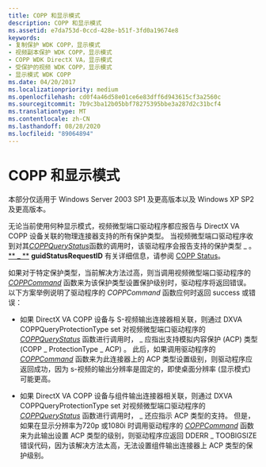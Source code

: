 ```yaml
---
title: COPP 和显示模式
description: COPP 和显示模式
ms.assetid: e7da753d-0ccd-428e-b51f-3fd0a19674e8
keywords:
- 复制保护 WDK COPP，显示模式
- 视频副本保护 WDK COPP，显示模式
- COPP WDK DirectX VA，显示模式
- 受保护的视频 WDK COPP，显示模式
- 显示模式 WDK COPP
ms.date: 04/20/2017
ms.localizationpriority: medium
ms.openlocfilehash: cd0f4a46d58e01ce6e83dff6d943615cf3a2560c
ms.sourcegitcommit: 7b9c3ba12b05bbf78275395bbe3a287d2c31bcf4
ms.translationtype: MT
ms.contentlocale: zh-CN
ms.lasthandoff: 08/28/2020
ms.locfileid: "89064894"
---
```

# <a name="copp-and-display-modes"></a>COPP 和显示模式


本部分仅适用于 Windows Server 2003 SP1 及更高版本以及 Windows XP SP2 及更高版本。

无论当前使用何种显示模式，视频微型端口驱动程序都应报告与 DirectX VA COPP 设备关联的物理连接器支持的所有保护类型。 当视频微型端口驱动程序收到对其[*COPPQueryStatus*](./coppquerystatus.md)函数的调用时，该驱动程序会报告支持的保护类型 \_ 。 [** \_ **](/windows-hardware/drivers/ddi/dxva/ns-dxva-_dxva_coppstatusinput) **guidStatusRequestID** 有关详细信息，请参阅 [COPP Status](copp-status.md)。

如果对于特定保护类型，当前解决方法过高，则当调用视频微型端口驱动程序的 [*COPPCommand*](./coppcommand.md) 函数来为该保护类型设置保护级别时，驱动程序将返回错误。 以下方案举例说明了驱动程序的 *COPPCommand* 函数应何时返回 success 或错误：

-   如果 DirectX VA COPP 设备与 S-视频输出连接器相关联，则通过 DXVA COPPQueryProtectionType set 对视频微型端口驱动程序的 [*COPPQueryStatus*](./coppquerystatus.md) 函数进行调用时， \_ 应指出支持模拟内容保护 (ACP) 类型 (COPP \_ ProtectionType \_ ACP) 。 此后，如果调用驱动程序的 [*COPPCommand*](./coppcommand.md) 函数来为此连接器上的 ACP 类型设置级别，则驱动程序应返回成功，因为 s-视频的输出分辨率是固定的，即使桌面分辨率 (显示模式) 可能更高。

-   如果 DirectX VA COPP 设备与组件输出连接器相关联，则通过 DXVA COPPQueryProtectionType set 对视频微型端口驱动程序的 [*COPPQueryStatus*](./coppquerystatus.md) 函数进行调用时， \_ 还应指示 ACP 类型的支持。 但是，如果在显示分辨率为720p 或1080i 时调用驱动程序的 [*COPPCommand*](./coppcommand.md) 函数来为此输出设置 ACP 类型的级别，则驱动程序应返回 DDERR \_ TOOBIGSIZE 错误代码，因为该解决方法太高，无法设置组件输出连接器上 ACP 类型的保护级别。

 

